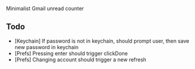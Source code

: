 Minimalist Gmail unread counter

Todo
----
- [Keychain] If password is not in keychain, should prompt user, then save new password in keychain
- [Prefs] Pressing enter should trigger clickDone
- [Prefs] Changing account should trigger a new refresh
